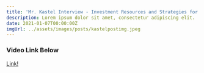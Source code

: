 ```yaml
---
title: 'Mr. Kastel Interview - Investment Resources and Strategies for Beginners 3'
description: Lorem ipsum dolor sit amet, consectetur adipiscing elit.
date: 2021-01-07T00:00:00Z
imgUrl: ../assets/images/posts/kastelpostimg.jpeg
---
```

### Video Link Below

[Link!](https://drive.google.com/file/d/1Ptx0yqByhFLUGOX4ion85gcCpYGp_Y_t/view?usp=sharing)